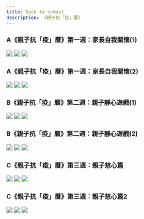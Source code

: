 ```yaml
---
title: Back to school
description: 《親子抗「疫」曆》
---
```


### A《親子抗「疫」曆》第一週：家長自我關懷(1)
![](http://mykiddie.ephhk.com/upload/0195/notice_attachment/246608938644174192/6c52e49eed9255a03d7261f4fd3fc38a.jpg)
![](http://mykiddie.ephhk.com/upload/0195/notice_attachment/246608938644174192/0c7cfd000dae3f96fb17bbda464ea217.jpg)
![](http://mykiddie.ephhk.com/upload/0195/notice_attachment/246608938644174192/020bcaf872a359df39322fd240de59cd.jpg)

### A《親子抗「疫」曆》第一週：家長自我關懷(2)
![](http://mykiddie.ephhk.com/upload/0195/notice_attachment/246609452576763058/834dcf2eb4db4b26561b3eb68f677931.jpg)
![](http://mykiddie.ephhk.com/upload/0195/notice_attachment/246609452576763058/eeb37cca709cfc859fb427f841070335.jpg)
![](http://mykiddie.ephhk.com/upload/0195/notice_attachment/246609452576763058/30751c5b060ada8a0f53dcd637ef9ebc.jpg)

### B《親子抗「疫」曆》第二週：親子靜心遊戲(1)
![](http://mykiddie.ephhk.com/upload/0195/notice_attachment/246609668649978001/7c31b7fabbb3745dba56a1d687a65d6e.jpg)
![](http://mykiddie.ephhk.com/upload/0195/notice_attachment/246609668649978001/8c53a545e2889a2a223a684f28654cfb.jpg)
![](http://mykiddie.ephhk.com/upload/0195/notice_attachment/246609668649978001/9c649a6e0336be2c708891f68c0c3a2a.jpg)

### B《親子抗「疫」曆》第二週：親子靜心遊戲(2)
![](http://mykiddie.ephhk.com/upload/0195/notice_attachment/246609817617419176/301b04302cf6c4f16698d07d11189b3c.jpg)
![](http://mykiddie.ephhk.com/upload/0195/notice_attachment/246609817617419176/11d0e1f64b5a6bb93e86d2b526600245.jpg)
![](http://mykiddie.ephhk.com/upload/0195/notice_attachment/246609817617419176/d317c85eb7c8ebd25d42407a689292d3.jpg)


### C《親子抗「疫」曆》第三週︰親子慈心篇
![](http://mykiddie.ephhk.com/upload/0195/notice_attachment/247124137099164103/38937e57c739f1e6731f071cd951a85d.jpg)
![](http://mykiddie.ephhk.com/upload/0195/notice_attachment/247124137099164103/3af41038ee6e17394cdcf1ced02b9110.jpg)
![](http://mykiddie.ephhk.com/upload/0195/notice_attachment/247124137099164103/608cbf1759d8d70ed2bc9565d41bf80b.jpg)


### C《親子抗「疫」曆》第三週︰親子慈心篇2
![](http://mykiddie.ephhk.com/upload/0195/notice_attachment/247385217510137030/33628d35cea1fad6754b0a75b72de029.jpg)
![](http://mykiddie.ephhk.com/upload/0195/notice_attachment/247385217510137030/6074ccbdf3eec2d9769fcc475cd7ab73.jpg)
![](http://mykiddie.ephhk.com/upload/0195/notice_attachment/247385217510137030/a222e5fb2f8c54680ccbdc03840ffce6.jpg)


